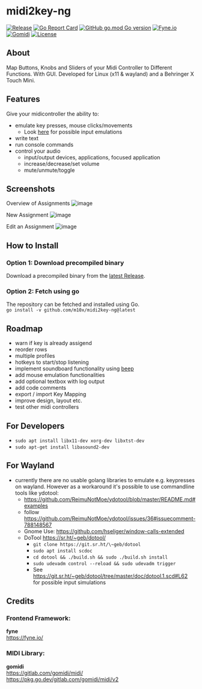 # midi2key-ng
[![Release](https://img.shields.io/github/release/m10x/midi2key-ng.svg?color=brightgreen)](https://github.com/m10x/midi2key-ng/releases/latest)
[![Go Report Card](https://goreportcard.com/badge/github.com/m10x/midi2key-ng)](https://goreportcard.com/report/github.com/m10x/midi2key-ng)
[![GitHub go.mod Go version](https://img.shields.io/github/go-mod/go-version/m10x/midi2key-ng)](https://golang.org/)
[![Fyne.io](https://img.shields.io/badge/Fyne-v2-blue)](https://fyne.io/)
[![Gomidi](https://img.shields.io/badge/Gomidi-v2-blue)](https://gitlab.com/gomidi/midi/)
[![License](https://img.shields.io/badge/License-Apache%202.0-blue.svg)](https://www.apache.org/licenses/LICENSE-2.0)

## About

Map Buttons, Knobs and Sliders of your Midi Controller to Different Functions. With GUI. Developed for Linux (x11 & wayland) and a Behringer X Touch Mini.

## Features
Give your midicontroller the ability to:
- emulate key presses, mouse clicks/movements
  - Look [here](https://git.sr.ht/~geb/dotool/tree/master/doc/dotool.1.scd#L62) for possible input emulations
- write text
- run console commands
- control your audio
  - input/output devices, applications, focused application
  - increase/decrease/set volume
  - mute/unmute/toggle

## Screenshots
Overview of Assignments
![image](https://user-images.githubusercontent.com/4344935/199974889-86d36ddc-32c7-48cc-b986-65a83aa575a3.png)

New Assignment
![image](https://user-images.githubusercontent.com/4344935/199975309-8205d9cf-65dd-4c01-b717-c5ccb2826150.png)

Edit an Assignment
![image](https://user-images.githubusercontent.com/4344935/199975097-e79b21e4-bd12-433b-9003-53939384a237.png)

## How to Install

### Option 1: Download precompiled binary
Download a precompiled binary from the [latest Release](https://github.com/m10x/midi2key-ng/releases).  

### Option 2: Fetch using go
The repository can be fetched and installed using Go.  
`go install -v github.com/m10x/midi2key-ng@latest`  
  
## Roadmap
- warn if key is already assigend
- reorder rows
- multiple profiles
- hotkeys to start/stop listening
- implement soundboard functionality using [beep](https://github.com/faiface/beep)
- add mouse emulation functionalities
- add optional textbox with log output
- add code comments
- export / import Key Mapping
- improve design, layout etc.
- test other midi controllers

## For Developers
- `sudo apt install libx11-dev xorg-dev libxtst-dev`
- `sudo apt-get install libasound2-dev`

## For Wayland
- currently there are no usable golang libraries to emulate e.g. keypresses on wayland. However as a workaround it's possible to use commandline tools like ydotool:
  - https://github.com/ReimuNotMoe/ydotool/blob/master/README.md#examples
  - follow https://github.com/ReimuNotMoe/ydotool/issues/36#issuecomment-788148567
  - Gnome Use: https://github.com/hseliger/window-calls-extended
  - DoTool https://sr.ht/~geb/dotool/
    - `git clone https://git.sr.ht/\~geb/dotool` 
    - `sudo apt install scdoc`
    - `cd dotool && ./build.sh && sudo ./build.sh install`
    - `sudo udevadm control --reload && sudo udevadm trigger`
    - See https://git.sr.ht/~geb/dotool/tree/master/doc/dotool.1.scd#L62 for possible input simulations

## Credits

### Frontend Framework:  
**fyne**  
https://fyne.io/

### MIDI Library:
**gomidi**  
https://gitlab.com/gomidi/midi/ 
https://pkg.go.dev/gitlab.com/gomidi/midi/v2